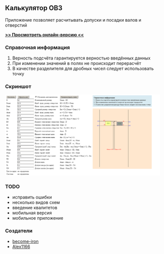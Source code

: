 ## Калькулятор ОВЗ

Приложение позволяет расчитывать допуски и посадки валов и отверстий

[**>> Просмотреть онлайн-версию <<**](https://ovz-calc-become-iron.c9.io/index.html)

### Справочная информация
1. Верность подсчёта гарантируется верностью введённых данных
2. При изменении значений в полях не происходит перерасчёт
3. В качестве разделителя для дробных чисел следует использовать точку

### Скриншот
![](stuff/screenshot.png)

### TODO
* исправить ошибки
* несколько видов схем
* введение квалитетов
* мобильная версия
* мобильное приложение

### Создатели
* [become-iron](https://github.com/become-iron)
* [Alex1166](https://github.com/Alex1166)
